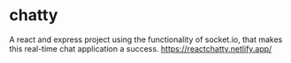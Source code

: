 # chatty

A react and express project using the functionality of socket.io, that makes this real-time chat application a success. 
https://reactchatty.netlify.app/
